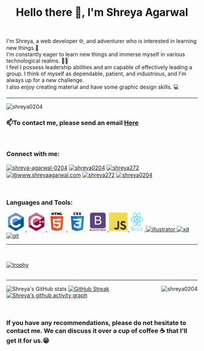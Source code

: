 <h1 align="center">Hello there 👋, I'm Shreya Agarwal</h1>
<br><p align="left">I'm Shreya, a web developer 🌐, and adventurer who is interested in learning new things.🤖<br>
I'm constantly eager to learn new things and immerse myself in various technological realms. 👩‍💻<br>
I feel I possess leadership abilities and am capable of effectively leading a group. I think of myself as dependable, patient, and industrious, and I'm always up for a new challenge. <br>
I also enjoy creating material and have some graphic design skills. 💻<br>
</p><hr>

<p align="left"> <img src="https://komarev.com/ghpvc/?username=shreya0204&label=Profile%20views&color=0e75b6&style=flat" alt="shreya0204" /> </p>
<h3>📫To contact me, please send an email <a href = "mailto: shreyaweb72@gmail.com" target="_blank">Here</a></h3><br>


<h3 align="left">Connect with me:</h3>
<p align="left">

<a href="https://linkedin.com/in/shreya-agarwal-0204" target="blank"><img align="center" src="https://raw.githubusercontent.com/rahuldkjain/github-profile-readme-generator/master/src/images/icons/Social/linked-in-alt.svg" alt="shreya-agarwal-0204" height="50" width="70" /></a>
<a href="https://www.leetcode.com/shreya0204" target="blank"><img align="center" src="https://raw.githubusercontent.com/rahuldkjain/github-profile-readme-generator/master/src/images/icons/Social/leet-code.svg" alt="shreya0204" height="50" width="70" /></a>
<a href="https://www.codechef.com/users/shreya272" target="blank"><img align="center" src="https://cdn.jsdelivr.net/npm/simple-icons@3.1.0/icons/codechef.svg" alt="shreya272" height="50" width="70" /></a>
<a href="https://medium.com/@www.shreyaagarwal.com" target="blank"><img align="center" src="https://raw.githubusercontent.com/rahuldkjain/github-profile-readme-generator/master/src/images/icons/Social/medium.svg" alt="@www.shreyaagarwal.com" height="50" width="70" /></a>
<a href="https://www.hackerrank.com/shreya272" target="blank"><img align="center" src="https://raw.githubusercontent.com/rahuldkjain/github-profile-readme-generator/master/src/images/icons/Social/hackerrank.svg" alt="shreya272" height="50" width="70" /></a>
<a href="https://codepen.io/shreya0204" target="blank"><img align="center" src="https://raw.githubusercontent.com/rahuldkjain/github-profile-readme-generator/master/src/images/icons/Social/codepen.svg" alt="shreya0204" height="50" width="70" /></a>
</p><br>

<h3 align="left">Languages and Tools:</h3>
<p align="left"><a href="https://www.cprogramming.com/" target="_blank"> <img src="https://raw.githubusercontent.com/devicons/devicon/master/icons/c/c-original.svg" alt="c" width="50" height="50"/> </a> 
<a href="https://www.w3schools.com/cpp/" target="_blank"> <img src="https://raw.githubusercontent.com/devicons/devicon/master/icons/cplusplus/cplusplus-original.svg" alt="cplusplus" width="50" height="50"/> </a> 
<a href="https://www.w3.org/html/" target="_blank"> <img src="https://raw.githubusercontent.com/devicons/devicon/master/icons/html5/html5-original-wordmark.svg" alt="html5" width="50" height="50"/> </a>
<a href="https://www.w3schools.com/css/" target="_blank"> <img src="https://raw.githubusercontent.com/devicons/devicon/master/icons/css3/css3-original-wordmark.svg" alt="css3" width="50" height="50"/></a> 
<a href="https://getbootstrap.com" target="_blank"> <img src="https://raw.githubusercontent.com/devicons/devicon/master/icons/bootstrap/bootstrap-plain-wordmark.svg" alt="bootstrap" width="50" height="50"/> </a> 
<a href="https://developer.mozilla.org/en-US/docs/Web/JavaScript" target="_blank"> <img src="https://raw.githubusercontent.com/devicons/devicon/master/icons/javascript/javascript-original.svg" alt="javascript" width="50" height="50"/> </a> 
<a href="https://reactjs.org/" target="_blank"> <img src="https://raw.githubusercontent.com/devicons/devicon/master/icons/react/react-original-wordmark.svg" alt="react" width="40" height="50"/> </a> 
<a href="https://www.adobe.com/in/products/illustrator.html" target="_blank"> <img src="https://www.vectorlogo.zone/logos/adobe_illustrator/adobe_illustrator-icon.svg" alt="illustrator" width="50" height="50"/> </a>
<a href="https://www.adobe.com/products/xd.html" target="_blank"> <img src="https://cdn.worldvectorlogo.com/logos/adobe-xd.svg" alt="xd" width="50" height="50"/> </a> 
<a href="https://git-scm.com/" target="_blank"> <img src="https://www.vectorlogo.zone/logos/git-scm/git-scm-icon.svg" alt="git" width="50" height="50"/> </a> </p><hr><br>

[![trophy](https://github-profile-trophy.vercel.app/?username=shreya0204&theme=juicyfresh)](https://github.com/shreya0204)<br><br><hr>

![Shreya's GitHub stats](https://github-readme-stats.vercel.app/api?username=shreya0204&show_icons=true&theme=algolia)
<img align="right" src="https://github-readme-stats.vercel.app/api/top-langs?username=shreya0204&show_icons=true&locale=en&theme=algolia" alt="shreya0204" />
[![GitHub Streak](https://github-readme-streak-stats.herokuapp.com/?user=shreya0204&theme=algolia&)](https://git.io/streak-stats)
[![Shreya's github activity graph](https://activity-graph.herokuapp.com/graph?username=shreya0204&theme=react-dark)](https://github.com/shreya0204/github-readme-activity-graph)


<br><h3>If you have any recommendations, please do not hesitate to contact me. We can discuss it over a cup of coffee ☕ that I'll get it for us.😁</h3>
